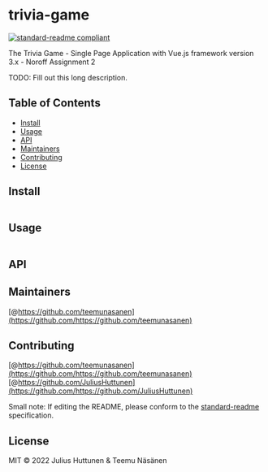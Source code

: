 # trivia-game

[![standard-readme compliant](https://img.shields.io/badge/standard--readme-OK-green.svg?style=flat-square)](https://github.com/RichardLitt/standard-readme)

The Trivia Game - Single Page Application with Vue.js framework version 3.x - Noroff Assignment 2

TODO: Fill out this long description.

## Table of Contents

- [Install](#install)
- [Usage](#usage)
- [API](#api)
- [Maintainers](#maintainers)
- [Contributing](#contributing)
- [License](#license)

## Install

```
```

## Usage

```
```

## API

## Maintainers

[@https://github.com/teemunasanen](https://github.com/https://github.com/teemunasanen)

## Contributing
[@https://github.com/teemunasanen](https://github.com/https://github.com/teemunasanen)
[@https://github.com/JuliusHuttunen](https://github.com/https://github.com/JuliusHuttunen)


Small note: If editing the README, please conform to the [standard-readme](https://github.com/RichardLitt/standard-readme) specification.

## License

MIT © 2022 Julius Huttunen & Teemu Näsänen
